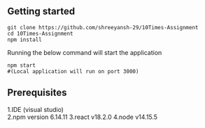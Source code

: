 ## Getting started
```  
git clone https://github.com/shreeyansh-29/10Times-Assignment 
cd 10Times-Assignment
npm install  
```  
Running the below command will start the application  
```  
npm start  
#(Local application will run on port 3000)  
```   
  
## Prerequisites
1.IDE (visual studio)  
2.npm version 6.14.11
3.react v18.2.0 
4.node v14.15.5
